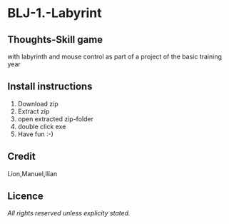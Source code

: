 # BLJ-1.-Labyrint
## Thoughts-Skill game 
with labyrinth and mouse control as part of a project of the basic training year
## Install instructions
1. Download zip
2. Extract zip
3. open extracted zip-folder
4. double click exe
5. Have fun :-)
## Credit
Lion,Manuel,Ilian
## Licence
*All rights reserved unless explicity stated.*
